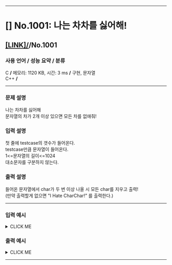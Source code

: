 <hr>

# [] No.1001: 나는 차차를 싫어해! 

## [[LINK]/](http://ascode.org/problem.php?id=1001)/No.1001 

### 사용 언어 / 성능 요약 / 분류 

C **/** 메모리: 1120 KB, 시간: 3 ms **/** 구현, 문자열 <br>
C++ **/** 

<hr>

### 문제 설명 

나는 차차를 싫어해 <br>
문자열의 차가 2개 이상 있으면 모든 차를 없애줘! <br>

### 입력 설명 

첫 줄에 testcase의 갯수가 들어온다. <br>
testcase만큼 문자열이 들어온다. <br>
1<=문자열의 길이<=1024 <br>
대소문자를 구분하지 않는다. <br>

### 출력 설명 

들어온 문자열에서 char가 두 번 이상 나올 시 모든 char를 지우고 출력! <br>
(만약 출력할게 없으면 "I Hate CharChar!" 를 출력한다.) <br>

<hr>

### 입력 예시

<details><summary>CLICK ME</summary>
<pre>
<strong>4<br>iHatecharchar<br>charpoint<br>charpointchar<br>charcharcharcharcharchar</strong>
</pre>
</details>

### 출력 예시

<details><summary>CLICK ME</summary>
<pre>
<strong>iHate<br>charpoint<br>point<br>I Hate CharChar!</strong>
</pre>
</details>

<hr>

